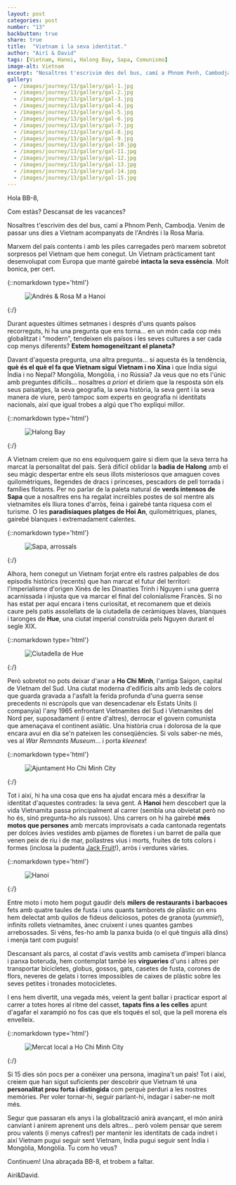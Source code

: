 ```yaml
---
layout: post
categories: post
number: "13"
backbutton: true
share: true
title:  "Vietnam i la seva identitat."
author: "Airí & David"
tags: [Vietnam, Hanoi, Halong Bay, Sapa, Comunismo]
image-alt: Vietnam
excerpt: "Nosaltres t'escrivim des del bus, camí a Phnom Penh, Cambodja. Venim de passar uns dies a Vietnam acompanyats de l'Andrés i la Rosa Maria..." 
gallery: 
  - /images/journey/13/gallery/gal-1.jpg
  - /images/journey/13/gallery/gal-2.jpg
  - /images/journey/13/gallery/gal-3.jpg
  - /images/journey/13/gallery/gal-4.jpg
  - /images/journey/13/gallery/gal-5.jpg
  - /images/journey/13/gallery/gal-6.jpg
  - /images/journey/13/gallery/gal-7.jpg
  - /images/journey/13/gallery/gal-8.jpg
  - /images/journey/13/gallery/gal-9.jpg
  - /images/journey/13/gallery/gal-10.jpg
  - /images/journey/13/gallery/gal-11.jpg
  - /images/journey/13/gallery/gal-12.jpg
  - /images/journey/13/gallery/gal-13.jpg
  - /images/journey/13/gallery/gal-14.jpg
  - /images/journey/13/gallery/gal-15.jpg
---
```



Hola BB-8, 

Com estàs? Descansat de les vacances?

Nosaltres t'escrivim des del bus, camí a Phnom Penh, Cambodja. Venim de passar uns dies a Vietnam acompanyats de l'Andrés i la Rosa Maria. 

Marxem del país contents i amb les piles carregades però marxem sobretot sorpresos pel Vietnam que hem conegut. Un Vietnam pràcticament tant desenvolupat com Europa que manté gairebé **intacta la seva essència**. Molt bonica, per cert.

{::nomarkdown type='html'}
<figure>
  <img  class="lazy" src='{{ "/images/journey/13/post-1.jpg" | relative_url }}' alt="Andrés & Rosa M a Hanoi">
</figure>
{:/}

Durant aquestes últimes setmanes i després d'uns quants països recorreguts, hi ha una pregunta que ens torna... en un món cada cop més globalitzat i "modern", tendeixen els països i les seves cultures a ser cada cop menys diferents? **Estem homogeneïtzant el planeta?**

Davant d'aquesta pregunta, una altra pregunta... si aquesta és la tendència, **què és el què el fa que Vietnam sigui Vietnam i no Xina** i que Índia sigui Índia i no Nepal? Mongòlia, Mongòlia, i no Rússia? Ja veus que no ets l'únic amb preguntes difícils... nosaltres *a priori* et diríem que la resposta són els seus paisatges, la seva geografia, la seva història, la seva gent i la seva manera de viure, però tampoc som experts en geografia ni identitats nacionals, així que igual trobes a algú que t'ho expliqui millor.

{::nomarkdown type='html'}
<figure>
  <img  class="lazy" src='{{ "/images/journey/13/post-2.jpg" | relative_url }}' alt="Halong Bay">
</figure>
{:/}

A Vietnam creiem que no ens equivoquem gaire si diem que la seva terra ha marcat la personalitat del país. Serà difícil oblidar la **badia de Halong** amb el seu màgic despertar entre els seus illots misteriosos que amaguen coves quilomètriques, llegendes de dracs i princeses, pescadors de pell torrada i famílies flotants. Per no parlar de la paleta natural de **verds intensos de Sapa** que a nosaltres ens ha regalat increïbles postes de sol mentre als vietnamites els lliura tones d'arròs, feina i gairebé tanta riquesa com el turisme. O les **paradisíaques platges de Hoi An**, quilomètriques, planes, gairebé blanques i extremadament calentes. 

{::nomarkdown type='html'}
<figure>
  <img  class="lazy" src='{{ "/images/journey/13/post-3.jpg" | relative_url }}' alt="Sapa, arrossals">
</figure>
{:/}

Alhora, hem conegut un Vietnam forjat entre els rastres palpables de dos episodis històrics (recents) que han marcat el futur del territori: l'imperialisme d'origen Xinès de les Dinasties Trinh i Nguyen i una guerra acarnissada i injusta que va marcar el final del colonialisme Francès. Si no has estat per aquí encara i tens curiositat, et recomanem que et deixis caure pels patis assolellats de la ciutadella de ceràmiques blaves, blanques i taronges de **Hue**, una ciutat imperial construïda pels Nguyen durant el segle XIX. 

{::nomarkdown type='html'}
<figure>
  <img  class="lazy" src='{{ "/images/journey/13/post-4.jpg" | relative_url }}' alt="Ciutadella de Hue">
</figure>
{:/}

Però sobretot no pots deixar d'anar a **Ho Chi Minh**, l'antiga Saigon, capital de Vietnam del Sud. Una ciutat moderna d'edificis alts amb leds de colors que guarda gravada a l'asfalt la ferida profunda d'una guerra sense precedents ni escrúpols que van desencadenar els Estats Units (i companyia) l'any 1965 enfrontant Vietnamites del Sud i Vietnamites del Nord per, suposadament (i entre d'altres), derrocar el govern comunista que amenaçava el continent asiàtic. Una història crua i dolorosa de la que encara avui en dia se'n pateixen les conseqüències. Si vols saber-ne més, ves al *War Remnants Museum*... i porta *kleenex*!

{::nomarkdown type='html'}
<figure>
  <img  class="lazy" src='{{ "/images/journey/13/post-5.jpg" | relative_url }}' alt="Ajuntament Ho Chi Minh City">
</figure>
{:/}

Tot i així, hi ha una cosa que ens ha ajudat encara més a desxifrar la identitat d'aquestes contrades: la seva gent. A **Hanoi** hem descobert que la vida Vietnamita passa principalment al carrer (sembla una obvietat però no ho és, sinó pregunta-ho als russos). Uns carrers on hi ha gairebé **més motos que persones** amb mercats improvisats a cada cantonada regentats per dolces àvies vestides amb pijames de  floretes i un barret de palla que venen peix de riu i de mar, pollastres vius i morts, fruites de tots colors i formes (inclosa la pudenta [Jack Fruit][ref1]!), arròs i verdures vàries. 

{::nomarkdown type='html'}
<figure>
  <img  class="lazy" src='{{ "/images/journey/13/post-6.jpg" | relative_url }}' alt="Hanoi">
</figure>
{:/}

Entre moto i moto hem pogut gaudir dels **milers de restaurants i barbacoes** fets amb quatre taules de fusta i uns quants tamborets de plàstic on ens hem delectat amb quilos de fideus deliciosos, potes de granota (*yummie!*), infinits rollets vietnamites, ànec cruixent i unes quantes gambes arrebossades. Si véns, fes-ho amb la panxa buida (o el què tinguis allà dins) i menja tant com puguis!

Descansant als parcs, al costat d'avis vestits amb camiseta d'imperi blanca i panxa boteruda, hem contemplat també les **virgueries** d'uns i altres per transportar bicicletes, globus, gossos, gats, casetes de fusta, corones de flors, neveres de gelats i torres impossibles de caixes de plàstic sobre les seves petites i tronades motocicletes.

I ens hem divertit, una vegada més, veient la gent ballar i practicar esport al carrer a totes hores al ritme del casset, **tapats fins a les celles** apunt d'agafar el xarampió no fos cas que els toqués el sol, que la pell morena els envelleix.

{::nomarkdown type='html'}
<figure>
  <img  class="lazy" src='{{ "/images/journey/13/post-7.jpg" | relative_url }}' alt="Mercat local a Ho Chi Minh City">
</figure>
{:/}

Si 15 dies són pocs per a conèixer una persona, imagina't un país! Tot i així, creiem que han sigut suficients per descobrir que Vietnam té una **personalitat prou forta i distingida** com perquè perduri a les nostres memòries. Per voler tornar-hi, seguir parlant-hi, indagar i saber-ne molt més.

Segur que passaran els anys i la globalització anirà avançant, el món anirà canviant i anirem aprenent uns dels altres... però volem pensar que serem prou valents (i menys cafres!) per mantenir les identitats de cada indret i així Vietnam pugui seguir sent Vietnam, Índia pugui seguir sent Índia i Mongòlia, Mongòlia. Tu com ho veus?

Continuem!
Una abraçada BB-8, et trobem a faltar.

Airí&David.


[ref1]: https://en.wikipedia.org/wiki/Jackfruit



 

 



    



  


